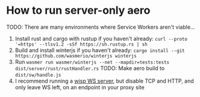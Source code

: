 # How to run server-only aero

TODO: There are many environments where Service Workers aren't viable...

1. Install rust and cargo with rustup if you haven't already: `curl --proto '=https' --tlsv1.2 -sSf https://sh.rustup.rs | sh`
2. Build and install winterjs if you haven't already: `cargo install --git https://github.com/wasmerio/winterjs winterjs`
3. Run `wasmer run wasmer/winterjs --net --mapdir=tests:tests dist/server/rust/rustHandler.rs`
TODO: Make aero build to `dist/sw/handle.js`
4. I recommend running a [wisp WS server](https://github.com/MercuryWorkshop/wisp-server-node), but disable TCP and HTTP, and only leave WS left, on an endpoint in your proxy site